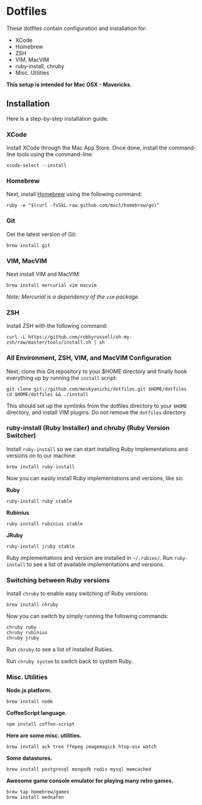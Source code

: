 # Dotfiles

These dotfiles contain configuration and installation for:

* XCode
* Homebrew
* ZSH
* VIM, MacVIM
* ruby-install, chruby
* Misc. Utilities

**This setup is intended for Mac OSX - Mavericks.**

## Installation

Here is a step-by-step installation guide.

### XCode

Install XCode through the Mac App Store. Once done, install the command-line tools using the command-line:

    xcode-select --install

### Homebrew

Next, install [Homebrew](http://mxcl.github.com/homebrew/) using the following command:

    ruby -e "$(curl -fsSkL raw.github.com/mxcl/homebrew/go)"

### Git

Get the latest version of Git:

    brew install git

### VIM, MacVIM

Next install VIM and MacVIM:

    brew install mercurial vim macvim

*Note: Mercurial is a dependency of the `vim` package.*

### ZSH

Install ZSH with the following command:

    curl -L https://github.com/robbyrussell/oh-my-zsh/raw/master/tools/install.sh | sh

### All Environment, ZSH, VIM, and MacVIM Configuration

Next, clone this Git repository to your $HOME directory and finally hook everything up by running the `install` script:

    git clone git://github.com/meskyanichi/dotfiles.git $HOME/dotfiles
    cd $HOME/dotfiles && ./install

This should set up the symlinks from the dotfiles directory to your `$HOME` directory, and install VIM plugins. Do not remove the `dotfiles` directory.

### ruby-install (Ruby Installer) and chruby (Ruby Version Switcher)

Install `ruby-install` so we can start installing Ruby implementations and versions on to our machine:

    brew install ruby-install

Now you can easily install Ruby implementations and versions, like so:

**Ruby**

    ruby-install ruby stable

**Rubinius**

    ruby-install rubinius stable

**JRuby**

    ruby-install jruby stable

Ruby implementations and version are installed in `~/.rubies/`. Run `ruby-install` to see a list of available implementations and versions.

### Switching between Ruby versions

Install `chruby` to enable easy switching of Ruby versions:

    brew install chruby

Now you can switch by simply running the following commands:

    chruby ruby
    chruby rubinius
    chruby jruby

Run `chruby` to see a list of installed Rubies.

Run `chruby system` to switch back to system Ruby.

### Misc. Utilities

**Node.js platform.**

    brew install node

**CoffeeScript language.**

    npm install coffee-script

**Here are some misc. utilities.**

    brew install ack tree ffmpeg imagemagick htop-osx watch

**Some datastores.**

    brew install postgresql mongodb redis mysql memcached

**Awesome game console emulator for playing many retro games.**

    brew tap homebrew/games
    brew install mednafen

